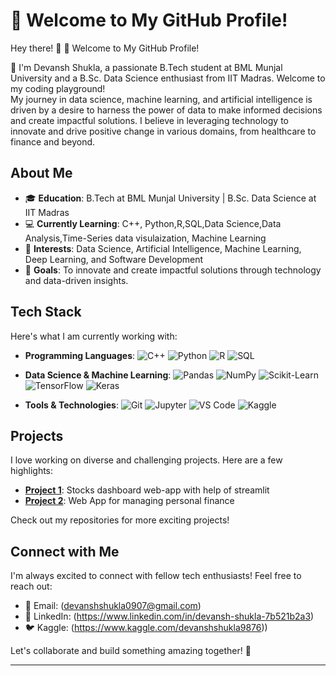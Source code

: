 # 🚀 Welcome to My GitHub Profile!

Hey there! 👋 🚀 Welcome to My GitHub Profile!

👋 I'm Devansh Shukla, a passionate B.Tech student at BML Munjal University and a B.Sc. Data Science enthusiast from IIT Madras. Welcome to my coding playground!   
My journey in data science, machine learning, and artificial intelligence is driven by a desire to harness the power of data to make informed decisions and create impactful solutions. I believe in leveraging technology to innovate and drive positive change in various domains, from healthcare to finance and beyond.
## About Me

- 🎓 **Education**: B.Tech at BML Munjal University | B.Sc. Data Science at IIT Madras
- 💻 **Currently Learning**: C++, Python,R,SQL,Data Science,Data Analysis,Time-Series data visulaization, Machine Learning
- 🌱 **Interests**: Data Science, Artificial Intelligence, Machine Learning, Deep Learning, and Software Development
- 🚀 **Goals**: To innovate and create impactful solutions through technology and data-driven insights.

## Tech Stack

Here's what I am currently working with:

- **Programming Languages**: 
  ![C++](https://img.shields.io/badge/-C++-00599C?style=flat&logo=c%2B%2B&logoColor=white)
  ![Python](https://img.shields.io/badge/-Python-3776AB?style=flat&logo=python&logoColor=white)
   ![R](https://img.shields.io/badge/-R-276DC3?style=flat&logo=r&logoColor=white)
  ![SQL](https://img.shields.io/badge/-SQL-4479A1?style=flat&logo=sql&logoColor=white)
  
- **Data Science & Machine Learning**:
  ![Pandas](https://img.shields.io/badge/-Pandas-150458?style=flat&logo=pandas)
  ![NumPy](https://img.shields.io/badge/-NumPy-013243?style=flat&logo=numpy)
  ![Scikit-Learn](https://img.shields.io/badge/-Scikit--Learn-F7931E?style=flat&logo=scikit-learn&logoColor=white)
  ![TensorFlow](https://img.shields.io/badge/-TensorFlow-FF6F00?style=flat&logo=tensorflow&logoColor=white)
  ![Keras](https://img.shields.io/badge/-Keras-D00000?style=flat&logo=keras&logoColor=white)

- **Tools & Technologies**:
  ![Git](https://img.shields.io/badge/-Git-F05032?style=flat&logo=git&logoColor=white)
  ![Jupyter](https://img.shields.io/badge/-Jupyter-F37626?style=flat&logo=jupyter&logoColor=white)
  ![VS Code](https://img.shields.io/badge/-VS%20Code-007ACC?style=flat&logo=visual-studio-code&logoColor=white)
  ![Kaggle](https://img.shields.io/badge/-Kaggle-20BEFF?style=flat&logo=kaggle&logoColor=white)
## Projects

I love working on diverse and challenging projects. Here are a few highlights:

- **[Project 1](https://github.com/devanshshukla0907/STOCKS_DASHBOARD_WITH_STREAMLIT.git)**: Stocks dashboard web-app with help of streamlit
- **[Project 2](https://github.com/devanshshukla0907/Personal_Finance_Manager.git)**: Web App for managing personal finance


Check out my repositories for more exciting projects!

## Connect with Me

I'm always excited to connect with fellow tech enthusiasts! Feel free to reach out:

- 📧 Email: (devanshshukla0907@gmail.com)
- 💼 LinkedIn: (https://www.linkedin.com/in/devansh-shukla-7b521b2a3)
- 🐦 Kaggle: (https://www.kaggle.com/devanshshukla9876))

Let's collaborate and build something amazing together! 🚀

---

